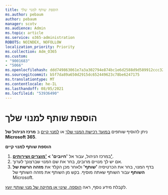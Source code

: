 ```yaml
---
title: הוספת שותף למנוי שלך
ms.author: pebaum
author: pebaum
manager: scotv
ms.audience: Admin
ms.topic: article
ms.service: o365-administration
ROBOTS: NOINDEX, NOFOLLOW
localization_priority: Priority
ms.collection: Adm_O365
ms.custom:
- "9001683"
- "5066"
ms.openlocfilehash: ddd749863061e7a3a302794e874bc1e6d2588d9d589912ccc32eb37cd953d406
ms.sourcegitcommit: b5f7da89a650d2915dc652449623c78be6247175
ms.translationtype: MT
ms.contentlocale: he-IL
ms.lasthandoff: 08/05/2021
ms.locfileid: "53936490"
---
```

# <a name="add-a-partner-to-your-subscription"></a>הוספת שותף למנוי שלך

ניתן להוסיף שותפים [במועד רכישת המנוי שלך](https://docs.microsoft.com/microsoft-365/admin/misc/add-partner?view=o365-worldwide#add-a-partner-at-the-time-of-purchase) או [למנוי קיים](https://docs.microsoft.com/microsoft-365/admin/misc/add-partner?view=o365-worldwide#add-a-partner-to-an-existing-subscription) ב **מרכז הניהול של Microsoft 365**.

**הוספת שותף למנוי קיים**

1. במרכז הניהול, עבור אל **'חיובים' > ['מוצרים ושירותים'](https://go.microsoft.com/fwlink/p/?linkid=842054)**. 
2. אם יש לך מנויים מרובים, בחר את שם המנוי שברצונך לערוך. 
3. בדף המנוי, בחר את הכרטיסיה **'שותף'** ולאחר מכן הקלד את **מזהה הרשת של השותף** עבור השותף שאתה מוסיף. בקש מן השותף את מזהה השותף של Microsoft. 

לקבלת מידע נוסף, ראה [הוספה, שינוי או מחיקה של מנוי שותף יועץ](https://docs.microsoft.com/microsoft-365/admin/misc/add-partner). 
